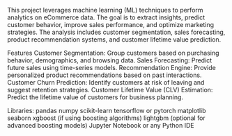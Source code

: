 This project leverages machine learning (ML) techniques to perform analytics on eCommerce data. The goal is to extract insights, predict customer behavior, improve sales performance, and optimize marketing strategies. The analysis includes customer segmentation, sales forecasting, product recommendation systems, and customer lifetime value prediction.

Features
Customer Segmentation: Group customers based on purchasing behavior, demographics, and browsing data.
Sales Forecasting: Predict future sales using time-series models.
Recommendation Engine: Provide personalized product recommendations based on past interactions.
Customer Churn Prediction: Identify customers at risk of leaving and suggest retention strategies.
Customer Lifetime Value (CLV) Estimation: Predict the lifetime value of customers for business planning.

Libraries:
pandas
numpy
scikit-learn
tensorflow or pytorch
matplotlib
seaborn
xgboost (if using boosting algorithms)
lightgbm (optional for advanced boosting models)
Jupyter Notebook or any Python IDE
